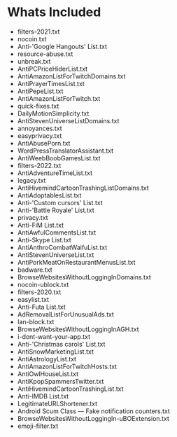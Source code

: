 # Whats Included
- filters-2021.txt
- nocoin.txt
- Anti-'Google Hangouts' List.txt
- resource-abuse.txt
- unbreak.txt
- AntiPCPriceHiderList.txt
- AntiAmazonListForTwitchDomains.txt
- AntiPrayerTimesList.txt
- AntiPepeList.txt
- AntiAmazonListForTwitch.txt
- quick-fixes.txt
- DailyMotionSimplicity.txt
- AntiStevenUniverseListDomains.txt
- annoyances.txt
- easyprivacy.txt
- AntiAbusePorn.txt
- WordPressTranslatorAssistant.txt
- AntiWeebBoobGamesList.txt
- filters-2022.txt
- AntiAdventureTimeList.txt
- legacy.txt
- AntiHivemindCartoonTrashingListDomains.txt
- AntiAdoptablesList.txt
- Anti-'Custom cursors' List.txt
- Anti-'Battle Royale' List.txt
- privacy.txt
- Anti-FіМ List.txt
- AntiAwfulCommentsList.txt
- Anti-Skype List.txt
- AntiAnthroCombatWaifuList.txt
- AntiStevenUniverseList.txt
- AntiPorkMeatOnRestaurantMenusList.txt
- badware.txt
- BrowseWebsitesWithoutLoggingInDomains.txt
- nocoin-ublock.txt
- filters-2020.txt
- easylist.txt
- Anti-Futa List.txt
- AdRemovalListForUnusualAds.txt
- lan-block.txt
- BrowseWebsitesWithoutLoggingInAGH.txt
- i-dont-want-your-app.txt
- Anti-'Christmas carols' List.txt
- AntiSnowMarketingList.txt
- AntiAstrologyList.txt
- AntiAmazonListForTwitchHosts.txt
- AntiOwlHouseList.txt
- AntiKpopSpammersTwitter.txt
- AntiHivemindCartoonTrashingList.txt
- Anti-IMDB List.txt
- LegitimateURLShortener.txt
- Android Scum Class — Fake notification counters.txt
- BrowseWebsitesWithoutLoggingIn-uBOExtension.txt
- emoji-filter.txt